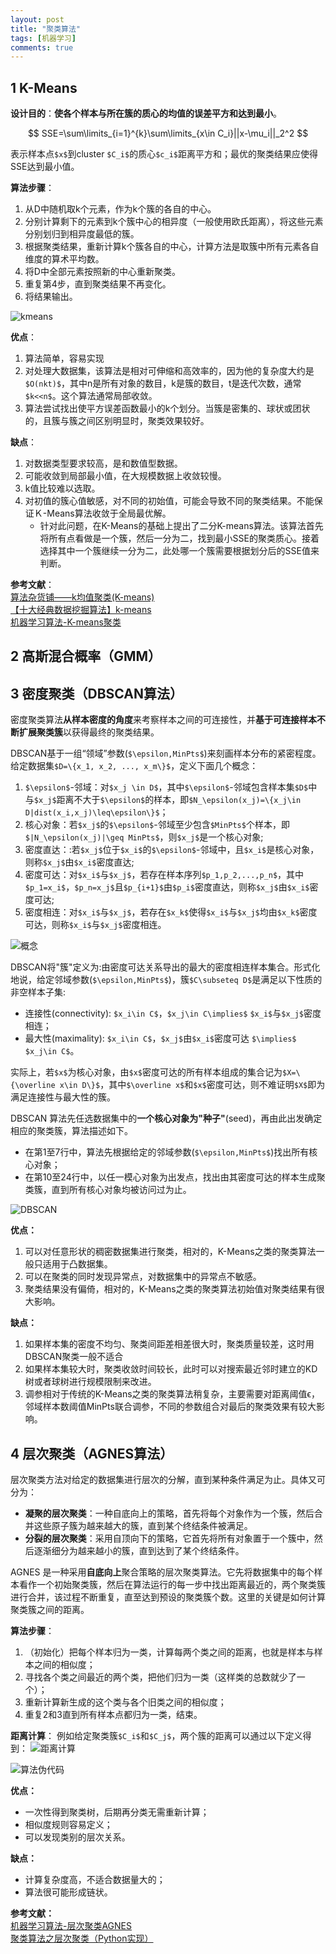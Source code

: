 ```yaml
---
layout: post
title: "聚类算法"
tags: [机器学习]
comments: true
---
```


<head>
    <script src="https://cdn.mathjax.org/mathjax/latest/MathJax.js?config=TeX-AMS-MML_HTMLorMML" type="text/javascript"></script>
    <script type="text/x-mathjax-config">
        MathJax.Hub.Config({
            tex2jax: {
                skipTags: ['script', 'noscript', 'style', 'textarea', 'pre'],
                inlineMath: [ ['$','$'], ["\\(","\\)"] ],
                displayMath: [ ['$$','$$'], ["\\[","\\]"] ]
            }
        });
    </script>
</head>

## 1 K-Means
**设计目的**：**使各个样本与所在簇的质心的均值的误差平方和达到最小**。

$$
SSE=\sum\limits_{i=1}^{k}\sum\limits_{x\in C_i}||x-\mu_i||_2^2
$$

表示样本点`$x$`到cluster `$C_i$`的质心`$c_i$`距离平方和；最优的聚类结果应使得SSE达到最小值。

**算法步骤**：
1. 从D中随机取k个元素，作为k个簇的各自的中心。
2. 分别计算剩下的元素到k个簇中心的相异度（一般使用欧氏距离），将这些元素分别划归到相异度最低的簇。
3. 根据聚类结果，重新计算k个簇各自的中心，计算方法是取簇中所有元素各自维度的算术平均数。
4. 将D中全部元素按照新的中心重新聚类。
5. 重复第4步，直到聚类结果不再变化。
6. 将结果输出。

![kmeans](https://raw.githubusercontent.com/Andr-Robot/iMarkdownPhotos/master/Res/kmeans.png)

**优点**：
1. 算法简单，容易实现
2. 对处理大数据集，该算法是相对可伸缩和高效率的，因为他的复杂度大约是`$O(nkt)$`，其中n是所有对象的数目，k是簇的数目，t是迭代次数，通常`$k<<n$`。这个算法通常局部收敛。
3. 算法尝试找出使平方误差函数最小的k个划分。当簇是密集的、球状或团状的，且簇与簇之间区别明显时，聚类效果较好。

**缺点**： 
1. 对数据类型要求较高，是和数值型数据。
2. 可能收敛到局部最小值，在大规模数据上收敛较慢。
3. k值比较难以选取。
4. 对初值的簇心值敏感，对不同的初始值，可能会导致不同的聚类结果。不能保证Ｋ-Means算法收敛于全局最优解。
    - 针对此问题，在K-Means的基础上提出了二分K-means算法。该算法首先将所有点看做是一个簇，然后一分为二，找到最小SSE的聚类质心。接着选择其中一个簇继续一分为二，此处哪一个簇需要根据划分后的SSE值来判断。

**参考文献**：    
[算法杂货铺——k均值聚类(K-means)](http://www.cnblogs.com/leoo2sk/archive/2010/09/20/k-means.html)     
[【十大经典数据挖掘算法】k-means](http://www.cnblogs.com/en-heng/p/5173704.html)    
[机器学习算法-K-means聚类](http://www.csuldw.com/2015/06/03/2015-06-03-ml-algorithm-K-means/)    

## 2 高斯混合概率（GMM）

## 3 密度聚类（DBSCAN算法）
密度聚类算法**从样本密度的角度**来考察样本之间的可连接性，并**基于可连接样本不断扩展聚类簇**以获得最终的聚类结果。    

DBSCAN基于一组“领域”参数(`$\epsilon,MinPts$`)来刻画样本分布的紧密程度。给定数据集`$D=\{x_1, x_2, ..., x_m\}$`，定义下面几个概念：   
1. `$\epsilon$`-邻域：对`$x_j \in D$`，其中`$\epsilon$`-邻域包含样本集`$D$`中与`$x_j$`距离不大于`$\epsilon$`的样本，即`$N_\epsilon(x_j)=\{x_j\in D|dist(x_i,x_j)\leq\epsilon\}$`；
2. 核心对象：若`$x_j$`的`$\epsilon$`-邻域至少包含`$MinPts$`个样本，即`$|N_\epsilon(x_j)|\geq MinPts$`，则`$x_j$`是一个核心对象;　
3. 密度直达：:若`$x_j$`位于`$x_i$`的`$\epsilon$`-邻域中，且`$x_i$`是核心对象，则称`$x_j$`由`$x_i$`密度直达;
4. 密度可达：对`$x_i$`与`$x_j$`，若存在样本序列`$p_1,p_2,...,p_n$`，其中`$p_1=x_i$`，`$p_n=x_j$`且`$p_{i+1}$`由`$p_i$`密度直达，则称`$x_j$`由`$x_i$`密度可达;
5. 密度相连：对`$x_i$`与`$x_j$`，若存在`$x_k$`使得`$x_i$`与`$x_j$`均由`$x_k$`密度可达，则称`$x_i$`与`$x_j$`密度相连。

![概念](https://raw.githubusercontent.com/Andr-Robot/iMarkdownPhotos/master/Res/dbscan%E6%A6%82%E5%BF%B5.png)

DBSCAN将"簇"定义为:由密度可达关系导出的最大的密度相连样本集合。形式化地说，给定邻域参数(`$\epsilon,MinPts$`)，簇`$C\subseteq D$`是满足以下性质的非空样本子集:
- 连接性(connectivity): `$x_i\in C$`，`$x_j\in C\implies$` `$x_i$`与`$x_j$`密度相连；
- 最大性(maximality): `$x_i\in C$`，`$x_j$`由`$x_i$`密度可达 `$\implies$` `$x_j\in C$`。

实际上，若`$x$`为核心对象，由`$x$`密度可达的所有样本组成的集合记为`$X=\{\overline x\in D\}$`，其中`$\overline x$`和`$x$`密度可达，则不难证明`$X$`即为满足连接性与最大性的簇。     

DBSCAN 算法先任选数据集中的**一个核心对象为"种子"**(seed)，再由此出发确定相应的聚类簇，算法描述如下。
- 在第1至7行中，算法先根据给定的邻域参数(`$\epsilon,MinPts$`)找出所有核心对象；
- 在第10至24行中，以任一模心对象为出发点，找出由其密度可达的样本生成聚类簇，直到所有核心对象均被访问过为止。

![DBSCAN](https://raw.githubusercontent.com/Andr-Robot/iMarkdownPhotos/master/Res/DBSCAN.png)

**优点：**
1. 可以对任意形状的稠密数据集进行聚类，相对的，K-Means之类的聚类算法一般只适用于凸数据集。
2. 可以在聚类的同时发现异常点，对数据集中的异常点不敏感。
3. 聚类结果没有偏倚，相对的，K-Means之类的聚类算法初始值对聚类结果有很大影响。

**缺点：**
1. 如果样本集的密度不均匀、聚类间距差相差很大时，聚类质量较差，这时用DBSCAN聚类一般不适合
2. 如果样本集较大时，聚类收敛时间较长，此时可以对搜索最近邻时建立的KD树或者球树进行规模限制来改进。
3. 调参相对于传统的K-Means之类的聚类算法稍复杂，主要需要对距离阈值ϵ，邻域样本数阈值MinPts联合调参，不同的参数组合对最后的聚类效果有较大影响。

## 4 层次聚类（AGNES算法）
层次聚类方法对给定的数据集进行层次的分解，直到某种条件满足为止。具体又可分为： 
- **凝聚的层次聚类**：一种自底向上的策略，首先将每个对象作为一个簇，然后合并这些原子簇为越来越大的簇，直到某个终结条件被满足。 
- **分裂的层次聚类**：采用自顶向下的策略，它首先将所有对象置于一个簇中，然后逐渐细分为越来越小的簇，直到达到了某个终结条件。 
  
AGNES 是一种采用**自底向上**聚合策略的层次聚类算法。它先将数据集中的每个样本看作一个初始聚类簇，然后在算法运行的每一步中找出距离最近的，两个聚类簇进行合并，该过程不断重复，直至达到预设的聚类簇个数。这里的关键是如何计算聚类簇之间的距离。

**算法步骤**：
1. （初始化）把每个样本归为一类，计算每两个类之间的距离，也就是样本与样本之间的相似度；
2. 寻找各个类之间最近的两个类，把他们归为一类（这样类的总数就少了一个）；
3. 重新计算新生成的这个类与各个旧类之间的相似度；
4. 重复2和3直到所有样本点都归为一类，结束。

**距离计算**：
例如给定聚类簇`$C_i$`和`$C_j$`，两个簇的距离可以通过以下定义得到：
![距离计算](https://raw.githubusercontent.com/Andr-Robot/iMarkdownPhotos/master/Res/%E8%B7%9D%E7%A6%BB%E8%AE%A1%E7%AE%97.png)

![算法伪代码](https://raw.githubusercontent.com/Andr-Robot/iMarkdownPhotos/master/Res/AGNES.png)

**优点：**
- 一次性得到聚类树，后期再分类无需重新计算；
- 相似度规则容易定义；
- 可以发现类别的层次关系。

**缺点：**
- 计算复杂度高，不适合数据量大的；
- 算法很可能形成链状。

**参考文献：**   
[机器学习算法-层次聚类AGNES](https://blog.csdn.net/AI_BigData_wh/article/details/78073444)     
[聚类算法之层次聚类（Python实现）](https://zhuanlan.zhihu.com/p/32438294)